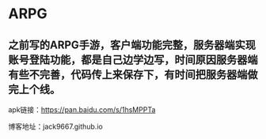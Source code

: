 # ARPG

## 之前写的ARPG手游，客户端功能完整，服务器端实现账号登陆功能，都是自己边学边写，时间原因服务器端有些不完善，代码传上来保存下，有时间把服务器端做完上个线。

apk链接：https://pan.baidu.com/s/1hsMPPTa

博客地址：jack9667.github.io
